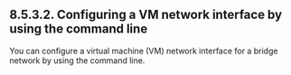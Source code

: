 ## 8.5.3.2. Configuring a VM network interface by using the command line

You can configure a virtual machine (VM) network interface for a bridge network by using the command line.

